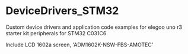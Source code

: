 # DeviceDrivers_STM32
Custom device drivers and application code examples for elegoo uno r3 starter kit peripherals for STM32 C031C6 

Include 
LCD 1602a screen, 'ADM1602K-NSW-FBS-AMOTEC'
